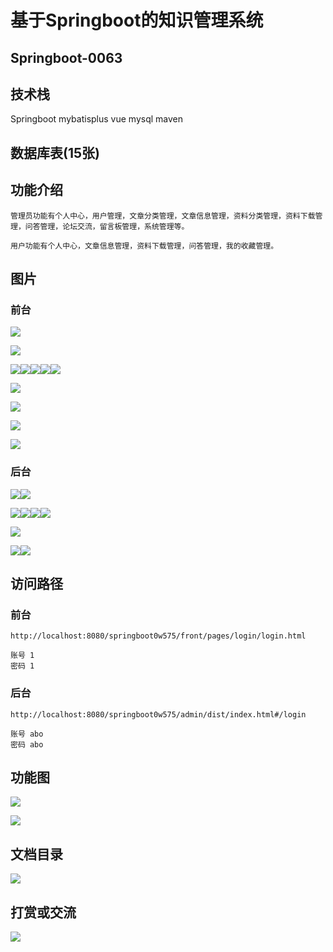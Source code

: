 # 基于Springboot的知识管理系统

## Springboot-0063



## 技术栈

Springboot mybatisplus vue mysql maven



## 数据库表(15张)



## 功能介绍

```properties
管理员功能有个人中心，用户管理，文章分类管理，文章信息管理，资料分类管理，资料下载管理，问答管理，论坛交流，留言板管理，系统管理等。

用户功能有个人中心，文章信息管理，资料下载管理，问答管理，我的收藏管理。
```



## 图片

### 前台

![](./images/1.jpg)

![](./images/2.jpg)

![](./images/3.jpg)![](./images/4.jpg)![](./images/5.jpg)![](./images/6.jpg)![](./images/7.jpg)

![](./images/8.jpg)

![](./images/9.jpg)

![](./images/10.jpg)

![](./images/11.jpg)

### 后台

![](./images/12.jpg)![](./images/13.jpg)

![](./images/15.jpg)![](./images/16.jpg)![](./images/17.jpg)![](./images/18.jpg)

![](./images/19.jpg)

![](./images/20.jpg)![](./images/21.jpg)

## 访问路径

### 前台

```properties
http://localhost:8080/springboot0w575/front/pages/login/login.html

账号 1
密码 1
```

### 后台

```properties
http://localhost:8080/springboot0w575/admin/dist/index.html#/login

账号 abo
密码 abo
```





## 功能图

![](./images/gn1.jpg)

![](./images/gn2.jpg)

## 文档目录

![](./images/wd.jpg)



## 打赏或交流

![](./images/vx.jpg)







